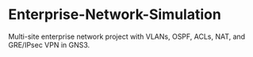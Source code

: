 # Enterprise-Network-Simulation
Multi-site enterprise network project with VLANs, OSPF, ACLs, NAT, and GRE/IPsec VPN in GNS3.
